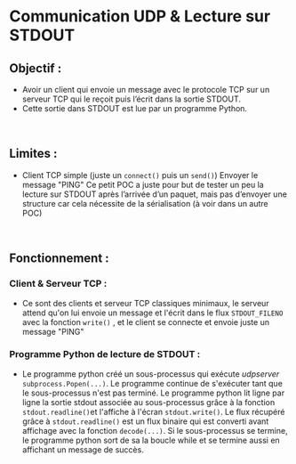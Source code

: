 # **Communication UDP & Lecture sur STDOUT**

## Objectif :

- Avoir un client qui envoie un message avec le protocole TCP sur un serveur TCP qui le reçoit puis l’écrit dans la sortie STDOUT.
- Cette sortie dans STDOUT est lue par un programme Python.

<br>

## Limites :

- Client TCP simple (juste un `connect()` puis un `send()`)
  Envoyer le message "PING"
  Ce petit POC a juste pour but de tester un peu la lecture sur STDOUT après l’arrivée d’un paquet, mais pas d’envoyer une structure car cela nécessite de la sérialisation (à voir dans un autre POC)

<br>

## Fonctionnement :

### Client & Serveur TCP :

- Ce sont des clients et serveur TCP classiques minimaux, le serveur attend qu'on lui envoie un message et l'écrit dans le flux `STDOUT_FILENO` avec la fonction `write()` , et le client se connecte et envoie juste un message "PING"

### Programme Python de lecture de STDOUT :

- Le programme python créé un sous-processus qui exécute _udpserver_ `subprocess.Popen(...)`. Le programme continue de s'exécuter tant que le sous-processus n'est pas terminé. Le programme python lit ligne par ligne la sortie stdout associée au sous-processus grâce à la fonction `stdout.readline()`et l'affiche à l'écran `stdout.write()`. Le flux récupéré grâce à `stdout.readline()` est un flux binaire qui est converti avant affichage avec la fonction `decode(...)`. Si le sous-processus se termine, le programme python sort de sa la boucle while et se termine aussi en affichant un message de succès.
